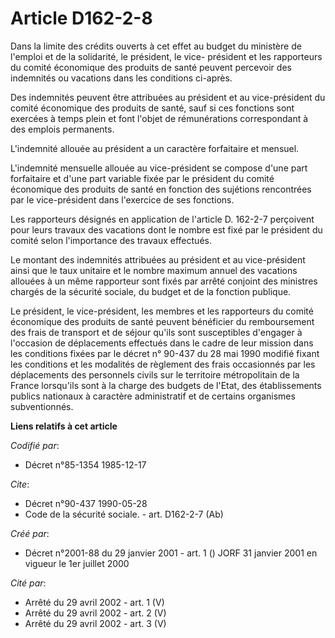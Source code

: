 # Article D162-2-8

Dans la limite des crédits ouverts à cet effet au budget du ministère de l'emploi et de la solidarité, le président, le vice-
président et les rapporteurs du comité économique des produits de santé peuvent percevoir des indemnités ou vacations dans
les conditions ci-après.

Des indemnités peuvent être attribuées au président et au vice-président du comité économique des produits de santé, sauf si
ces fonctions sont exercées à temps plein et font l'objet de rémunérations correspondant à des emplois permanents.

L'indemnité allouée au président a un caractère forfaitaire et mensuel.

L'indemnité mensuelle allouée au vice-président se compose d'une part forfaitaire et d'une part variable fixée par le
président du comité économique des produits de santé en fonction des sujétions rencontrées par le vice-président dans
l'exercice de ses fonctions.

Les rapporteurs désignés en application de l'article D. 162-2-7 perçoivent pour leurs travaux des vacations dont le nombre
est fixé par le président du comité selon l'importance des travaux effectués.

Le montant des indemnités attribuées au président et au vice-président ainsi que le taux unitaire et le nombre maximum annuel
des vacations allouées à un même rapporteur sont fixés par arrêté conjoint des ministres chargés de la sécurité sociale, du
budget et de la fonction publique.

Le président, le vice-président, les membres et les rapporteurs du comité économique des produits de santé peuvent bénéficier
du remboursement des frais de transport et de séjour qu'ils sont susceptibles d'engager à l'occasion de déplacements
effectués dans le cadre de leur mission dans les conditions fixées par le décret n° 90-437 du 28 mai 1990 modifié fixant les
conditions et les modalités de règlement des frais occasionnés par les déplacements des personnels civils sur le territoire
métropolitain de la France lorsqu'ils sont à la charge des budgets de l'Etat, des établissements publics nationaux à
caractère administratif et de certains organismes subventionnés.

**Liens relatifs à cet article**

_Codifié par_:

  - Décret n°85-1354 1985-12-17

_Cite_:

  - Décret n°90-437 1990-05-28
  - Code de la sécurité sociale. - art. D162-2-7 (Ab)

_Créé par_:

  - Décret n°2001-88 du 29 janvier 2001 - art. 1 () JORF 31 janvier 2001 en vigueur le 1er juillet 2000

_Cité par_:

  - Arrêté du 29 avril 2002 - art. 1 (V)
  - Arrêté du 29 avril 2002 - art. 2 (V)
  - Arrêté du 29 avril 2002 - art. 3 (V)

